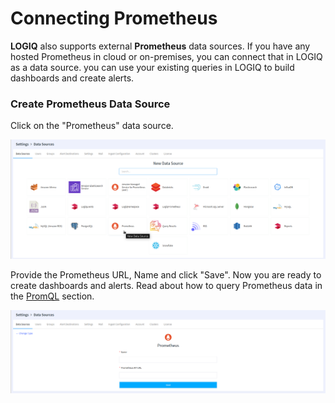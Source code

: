 # Connecting Prometheus

**LOGIQ** also supports external **Prometheus** data sources. If you have any hosted Prometheus in cloud or on-premises, you can connect that in LOGIQ as a data source. you can use your existing queries in LOGIQ to build dashboards and create alerts.&#x20;

### Create Prometheus Data Source

Click on the "Prometheus"  data source.

![List of Datasources ](<../../.gitbook/assets/image (33) (1).png>)

Provide the Prometheus URL, Name and click "Save". Now you are ready to create dashboards and alerts. Read about how to query Prometheus data in the [PromQL](../querying-data.md) section.

![Adding a Prometheus Datasource](<../../.gitbook/assets/image (24) (1).png>)
